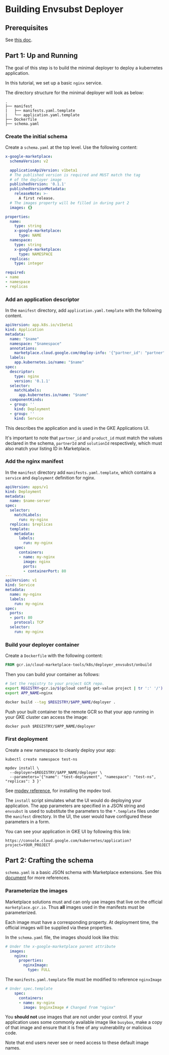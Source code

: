 # Building Envsubst Deployer

## Prerequisites

See [this doc](tool-prerequisites.md).

## Part 1: Up and Running

The goal of this step is to build the minimal deployer to deploy a kubernetes
application.

In this tutorial, we set up a basic `nginx` service.

The directory structure for the minimal deployer will look as below:
```text
.
├── manifest
|   ├── manifests.yaml.template
|   └── application.yaml.template
├── Dockerfile
├── schema.yaml
```

### Create the initial schema

Create a `schema.yaml` at the top level. Use the following content:

```yaml
x-google-marketplace:
  schemaVersion: v2

  applicationApiVersion: v1beta1
  # The published version is required and MUST match the tag
  # of the deployer image
  publishedVersion: '0.1.1'
  publishedVersionMetadata:
    releaseNote: >-
      A first release.
  # The images property will be filled in during part 2
  images: {}

properties:
  name:
    type: string
    x-google-marketplace:
      type: NAME
  namespace:
    type: string
    x-google-marketplace:
      type: NAMESPACE
  replicas:
    type: integer

required:
- name
- namespace
- replicas
```


### Add an application descriptor

In the `manifest` directory, add `application.yaml.template` with the following 
content. 

```yaml
apiVersion: app.k8s.io/v1beta1
kind: Application
metadata:
  name: "$name"
  namespace: "$namespace"
  annotations:
    marketplace.cloud.google.com/deploy-info: '{"partner_id": "partner", "product_id": "nginx", "partner_name": "Partner"}'
  labels:
    app.kubernetes.io/name: "$name"
spec:
  descriptor:
    type: nginx
    version: '0.1.1'
  selector:
    matchLabels:
      app.kubernetes.io/name: "$name"
  componentKinds:
  - group: ''
    kind: Deployment
  - group: ''
    kind: Service
```

This describes the application and is used in the GKE Applications UI.

It's important to note that `partner_id` and `product_id` must match the values 
declared in the schema, `partnerId` and `solutionId` respectively, which must also 
match your listing ID in Marketplace.

### Add the nginx manifest

In the `manifest` directory add `manifests.yaml.template`, which contains a
`service` and `deployment` definition for nginx.

```yaml
apiVersion: apps/v1
kind: Deployment
metadata:
  name: $name-server
spec:
  selector:
    matchLabels:
      run: my-nginx
  replicas: $replicas
  template:
    metadata:
      labels:
        run: my-nginx
    spec:
      containers:
      - name: my-nginx
        image: nginx
        ports:
        - containerPort: 80
---
apiVersion: v1
kind: Service
metadata:
  name: my-nginx
  labels:
    run: my-nginx
spec:
  ports:
  - port: 80
    protocol: TCP
  selector:
    run: my-nginx
```

### Build your deployer container

Create a `Dockerfile` with the following content:

```Dockerfile
FROM gcr.io/cloud-marketplace-tools/k8s/deployer_envsubst/onbuild
```

Then you can build your container as follows:

```bash
# Set the registry to your project GCR repo.
export REGISTRY=gcr.io/$(gcloud config get-value project | tr ':' '/')
export APP_NAME=nginx

docker build --tag $REGISTRY/$APP_NAME/deployer .
```

Push your built container to the remote GCR so that your app running in your GKE
cluster can access the image:

```dockerfile
docker push $REGISTRY/$APP_NAME/deployer
```

### First deployment

Create a new namespace to cleanly deploy your app:

```shell
kubectl create namespace test-ns

mpdev install \
  --deployer=$REGISTRY/$APP_NAME/deployer \
  --parameters='{"name": "test-deployment", "namespace": "test-ns", "replicas": 3 }'
```

See [mpdev reference](mpdev-references.md), for installing the mpdev tool.

The `install` script simulates what the UI would do deploying your application.
The app parameters are specified in a JSON string and `envsubst` is used to 
substitute the parameters to the `*.template` files under the `manifest` 
directory. In the UI, the user would have configured these parameters in a form.

You can see your application in GKE UI by following this link:

```text
https://console.cloud.google.com/kubernetes/application?project=YOUR_PROJECT
```

## Part 2: Crafting the schema

`schema.yaml` is a basic JSON schema with Marketplace extensions.
See this [document](schema.md) for more references.

### Parameterize the images

Marketplace solutions must and can only use images that live on the official
`marketplace.gcr.io`. Thus **all** images used in the manifests must be
parameterized.

Each image must have a corresponding property. At deployment time, the official
images will be supplied via these properties.

In the `schema.yaml` file, the images should look like this:
```yaml
# Under the x-google-marketplace parent attribute  
  images:
    nginx:
      properties:
        nginxImage:
          type: FULL
```

The `manifests.yaml.template` file must be modified to reference `nginxImage`

```yaml
# Under spec.template
    spec:
      containers:
      - name: my-nginx
        image: $nginxImage # Changed from "nginx"
```

You __should not__ use images that are not under your control.
If your application uses some commonly available image like
`busybox`, make a copy of that image and ensure that it is free
of any vulnerability or malicious code.

Note that end users never see or need access to these default
image names.
